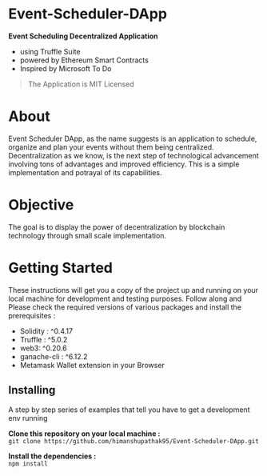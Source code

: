 
# Event-Scheduler-DApp
**Event Scheduling Decentralized Application**
* using Truffle Suite 
* powered by Ethereum Smart Contracts
* Inspired by Microsoft To Do

> The Application is MIT Licensed

# About
Event Scheduler DApp, as the name suggests is an application to schedule, organize and plan your events without them being centralized. 
Decentralization as we know, is the next step of technological advancement involving tons of advantages and improved efficiency.
This is a simple implementation and potrayal of its capabilities.

# Objective
The goal is to display the power of decentralization by blockchain technology through small scale implementation.

# Getting Started 
These instructions will get you a copy of the project up and running on your local machine for development and testing purposes. Follow along and Please check the required versions of various packages and install the prerequisites : 

* Solidity : ^0.4.17
* Truffle : ^5.0.2
* web3: ^0.20.6
* ganache-cli : ^6.12.2 
* Metamask Wallet extension in your Browser

## Installing 
A step by step series of examples that tell you have to get a development env running  


**Clone this repository on your local machine :**  
`git clone https://github.com/himanshupathak95/Event-Scheduler-DApp.git`

**Install the dependencies :**  
`npm install`




